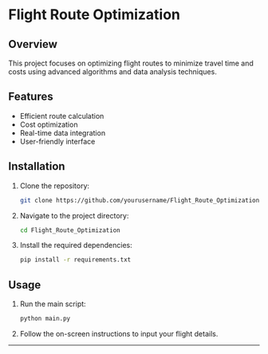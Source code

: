# Flight Route Optimization

## Overview

This project focuses on optimizing flight routes to minimize travel time and costs using advanced algorithms and data analysis techniques.

## Features

- Efficient route calculation
- Cost optimization
- Real-time data integration
- User-friendly interface

## Installation

1. Clone the repository:
   ```bash
   git clone https://github.com/yourusername/Flight_Route_Optimization.git
   ```
2. Navigate to the project directory:
   ```bash
   cd Flight_Route_Optimization
   ```
3. Install the required dependencies:
   ```bash
   pip install -r requirements.txt
   ```

## Usage

1. Run the main script:
   ```bash
   python main.py
   ```
2. Follow the on-screen instructions to input your flight details.


---
